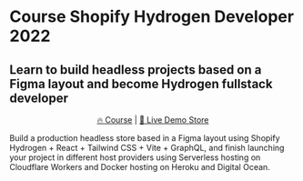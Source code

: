# Course Shopify Hydrogen Developer 2022
## Learn to build headless projects based on a Figma layout and become Hydrogen fullstack developer

<div align="center">
  <p align="center">
    <a href="https://rafaelcg.com/course-shopify-hydrogen-developer-2022/">🔥 Course</a> | <a href="https://course-shopify-hydrogen.rafaelcg.workers.dev">🔎 Live Demo Store</a>
  </p>
</div>

Build a production headless store based in a Figma layout using Shopify Hydrogen + React + Tailwind CSS + Vite + GraphQL, and finish launching your project in different host providers using Serverless hosting on Cloudflare Workers and Docker hosting on Heroku and Digital Ocean.

